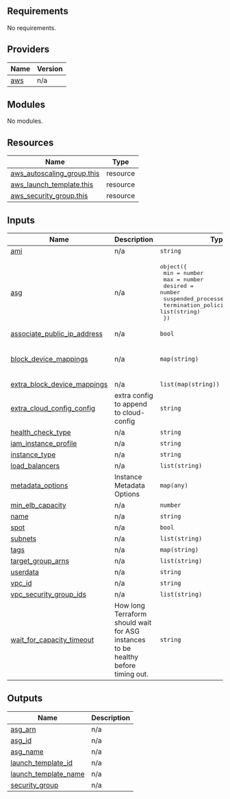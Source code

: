 <!-- BEGIN_TF_DOCS -->
## Requirements

No requirements.

## Providers

| Name | Version |
|------|---------|
| <a name="provider_aws"></a> [aws](#provider\_aws) | n/a |

## Modules

No modules.

## Resources

| Name | Type |
|------|------|
| [aws_autoscaling_group.this](https://registry.terraform.io/providers/hashicorp/aws/latest/docs/resources/autoscaling_group) | resource |
| [aws_launch_template.this](https://registry.terraform.io/providers/hashicorp/aws/latest/docs/resources/launch_template) | resource |
| [aws_security_group.this](https://registry.terraform.io/providers/hashicorp/aws/latest/docs/resources/security_group) | resource |

## Inputs

| Name | Description | Type | Default | Required |
|------|-------------|------|---------|:--------:|
| <a name="input_ami"></a> [ami](#input\_ami) | n/a | `string` | `""` | no |
| <a name="input_asg"></a> [asg](#input\_asg) | n/a | <pre>object({<br>    min                  = number<br>    max                  = number<br>    desired              = number<br>    suspended_processes  = list(string)<br>    termination_policies = list(string)<br>  })</pre> | <pre>{<br>  "desired": 3,<br>  "max": 7,<br>  "min": 1,<br>  "suspended_processes": [],<br>  "termination_policies": []<br>}</pre> | no |
| <a name="input_associate_public_ip_address"></a> [associate\_public\_ip\_address](#input\_associate\_public\_ip\_address) | n/a | `bool` | `false` | no |
| <a name="input_block_device_mappings"></a> [block\_device\_mappings](#input\_block\_device\_mappings) | n/a | `map(string)` | <pre>{<br>  "size": 30,<br>  "type": "gp2"<br>}</pre> | no |
| <a name="input_extra_block_device_mappings"></a> [extra\_block\_device\_mappings](#input\_extra\_block\_device\_mappings) | n/a | `list(map(string))` | `[]` | no |
| <a name="input_extra_cloud_config_config"></a> [extra\_cloud\_config\_config](#input\_extra\_cloud\_config\_config) | extra config to append to cloud-config | `string` | `""` | no |
| <a name="input_health_check_type"></a> [health\_check\_type](#input\_health\_check\_type) | n/a | `string` | `"EC2"` | no |
| <a name="input_iam_instance_profile"></a> [iam\_instance\_profile](#input\_iam\_instance\_profile) | n/a | `string` | `""` | no |
| <a name="input_instance_type"></a> [instance\_type](#input\_instance\_type) | n/a | `string` | `"t3.medium"` | no |
| <a name="input_load_balancers"></a> [load\_balancers](#input\_load\_balancers) | n/a | `list(string)` | `[]` | no |
| <a name="input_metadata_options"></a> [metadata\_options](#input\_metadata\_options) | Instance Metadata Options | `map(any)` | n/a | yes |
| <a name="input_min_elb_capacity"></a> [min\_elb\_capacity](#input\_min\_elb\_capacity) | n/a | `number` | `null` | no |
| <a name="input_name"></a> [name](#input\_name) | n/a | `string` | n/a | yes |
| <a name="input_spot"></a> [spot](#input\_spot) | n/a | `bool` | `false` | no |
| <a name="input_subnets"></a> [subnets](#input\_subnets) | n/a | `list(string)` | n/a | yes |
| <a name="input_tags"></a> [tags](#input\_tags) | n/a | `map(string)` | `{}` | no |
| <a name="input_target_group_arns"></a> [target\_group\_arns](#input\_target\_group\_arns) | n/a | `list(string)` | `[]` | no |
| <a name="input_userdata"></a> [userdata](#input\_userdata) | n/a | `string` | `""` | no |
| <a name="input_vpc_id"></a> [vpc\_id](#input\_vpc\_id) | n/a | `string` | n/a | yes |
| <a name="input_vpc_security_group_ids"></a> [vpc\_security\_group\_ids](#input\_vpc\_security\_group\_ids) | n/a | `list(string)` | `[]` | no |
| <a name="input_wait_for_capacity_timeout"></a> [wait\_for\_capacity\_timeout](#input\_wait\_for\_capacity\_timeout) | How long Terraform should wait for ASG instances to be healthy before timing out. | `string` | `"10m"` | no |

## Outputs

| Name | Description |
|------|-------------|
| <a name="output_asg_arn"></a> [asg\_arn](#output\_asg\_arn) | n/a |
| <a name="output_asg_id"></a> [asg\_id](#output\_asg\_id) | n/a |
| <a name="output_asg_name"></a> [asg\_name](#output\_asg\_name) | n/a |
| <a name="output_launch_template_id"></a> [launch\_template\_id](#output\_launch\_template\_id) | n/a |
| <a name="output_launch_template_name"></a> [launch\_template\_name](#output\_launch\_template\_name) | n/a |
| <a name="output_security_group"></a> [security\_group](#output\_security\_group) | n/a |
<!-- END_TF_DOCS -->
